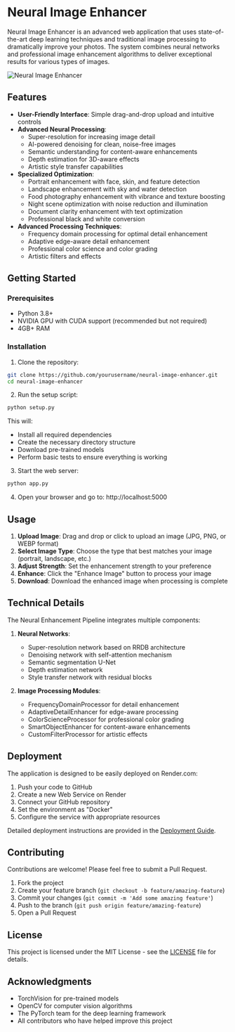# Neural Image Enhancer

Neural Image Enhancer is an advanced web application that uses state-of-the-art deep learning techniques and traditional image processing to dramatically improve your photos. The system combines neural networks and professional image enhancement algorithms to deliver exceptional results for various types of images.

![Neural Image Enhancer](https://via.placeholder.com/1200x600/4e73df/ffffff?text=Neural+Image+Enhancer)

## Features

- **User-Friendly Interface**: Simple drag-and-drop upload and intuitive controls
- **Advanced Neural Processing**:
  - Super-resolution for increasing image detail
  - AI-powered denoising for clean, noise-free images
  - Semantic understanding for content-aware enhancements
  - Depth estimation for 3D-aware effects
  - Artistic style transfer capabilities
- **Specialized Optimization**:
  - Portrait enhancement with face, skin, and feature detection
  - Landscape enhancement with sky and water detection
  - Food photography enhancement with vibrance and texture boosting
  - Night scene optimization with noise reduction and illumination
  - Document clarity enhancement with text optimization
  - Professional black and white conversion
- **Advanced Processing Techniques**:
  - Frequency domain processing for optimal detail enhancement
  - Adaptive edge-aware detail enhancement
  - Professional color science and color grading
  - Artistic filters and effects

## Getting Started

### Prerequisites

- Python 3.8+
- NVIDIA GPU with CUDA support (recommended but not required)
- 4GB+ RAM

### Installation

1. Clone the repository:
```bash
git clone https://github.com/yourusername/neural-image-enhancer.git
cd neural-image-enhancer
```

2. Run the setup script:
```bash
python setup.py
```

This will:
- Install all required dependencies
- Create the necessary directory structure
- Download pre-trained models
- Perform basic tests to ensure everything is working

3. Start the web server:
```bash
python app.py
```

4. Open your browser and go to: http://localhost:5000

## Usage

1. **Upload Image**: Drag and drop or click to upload an image (JPG, PNG, or WEBP format)
2. **Select Image Type**: Choose the type that best matches your image (portrait, landscape, etc.)
3. **Adjust Strength**: Set the enhancement strength to your preference
4. **Enhance**: Click the "Enhance Image" button to process your image
5. **Download**: Download the enhanced image when processing is complete

## Technical Details

The Neural Enhancement Pipeline integrates multiple components:

1. **Neural Networks**:
   - Super-resolution network based on RRDB architecture
   - Denoising network with self-attention mechanism
   - Semantic segmentation U-Net
   - Depth estimation network
   - Style transfer network with residual blocks

2. **Image Processing Modules**:
   - FrequencyDomainProcessor for detail enhancement
   - AdaptiveDetailEnhancer for edge-aware processing
   - ColorScienceProcessor for professional color grading
   - SmartObjectEnhancer for content-aware enhancements
   - CustomFilterProcessor for artistic effects

## Deployment

The application is designed to be easily deployed on Render.com:

1. Push your code to GitHub
2. Create a new Web Service on Render
3. Connect your GitHub repository
4. Set the environment as "Docker"
5. Configure the service with appropriate resources

Detailed deployment instructions are provided in the [Deployment Guide](deployment_guide.md).

## Contributing

Contributions are welcome! Please feel free to submit a Pull Request.

1. Fork the project
2. Create your feature branch (`git checkout -b feature/amazing-feature`)
3. Commit your changes (`git commit -m 'Add some amazing feature'`)
4. Push to the branch (`git push origin feature/amazing-feature`)
5. Open a Pull Request

## License

This project is licensed under the MIT License - see the [LICENSE](LICENSE) file for details.

## Acknowledgments

- TorchVision for pre-trained models
- OpenCV for computer vision algorithms
- The PyTorch team for the deep learning framework
- All contributors who have helped improve this project